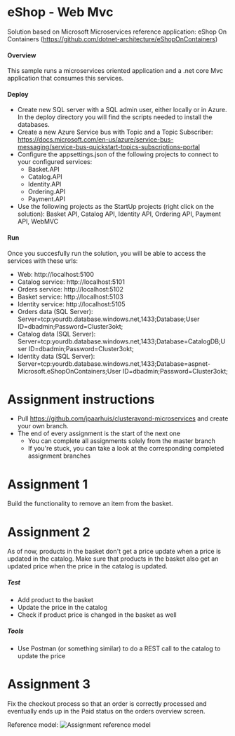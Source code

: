 # eShop - Web Mvc
Solution based on Microsoft Microservices reference application: eShop On Containers (https://github.com/dotnet-architecture/eShopOnContainers)

#### Overview
This sample runs a microservices oriented application and a .net core Mvc application that consumes this services.

#### Deploy
- Create new SQL server with a SQL admin user, either locally or in Azure. In the deploy directory you will find the scripts needed to install the databases. 
- Create a new Azure Service bus with Topic and a Topic Subscriber: https://docs.microsoft.com/en-us/azure/service-bus-messaging/service-bus-quickstart-topics-subscriptions-portal
- Configure the appsettings.json of the following projects to connect to your configured services:
  - Basket.API
  - Catalog.API
  - Identity.API
  - Ordering.API
  - Payment.API
- Use the following projects as the StartUp projects (right click on the solution): Basket API, Catalog API, Identity API, Ordering API, Payment API, WebMVC

#### Run

Once you succesfully run the solution, you will be able to access the services with these urls:
- Web: http://localhost:5100
- Catalog service: http://localhost:5101
- Orders service: http://localhost:5102
- Basket service: http://localhost:5103
- Identity service: http://localhost:5105
- Orders data (SQL Server): Server=tcp:yourdb.database.windows.net,1433;Database;User ID=dbadmin;Password=Cluster3okt;
- Catalog data (SQL Server): Server=tcp:yourdb.database.windows.net,1433;Database=CatalogDB;User ID=dbadmin;Password=Cluster3okt;
- Identity data (SQL Server): Server=tcp:yourdb.database.windows.net,1433;Database=aspnet-Microsoft.eShopOnContainers;User ID=dbadmin;Password=Cluster3okt;


# Assignment instructions
- Pull https://github.com/jpaarhuis/clusteravond-microservices and create your own branch.
- The end of every assignment is the start of the next one
  - You can complete all assignments solely from the master branch
  - If you're stuck, you can take a look at the corresponding completed assignment branches

# Assignment 1
Build the functionality to remove an item from the basket.

# Assignment 2
As of now, products in the basket don't get a price update when a price is updated in the catalog. Make sure that products in the basket also get an updated price when the price in the catalog is updated.

##### Test
- Add product to the basket
- Update the price in the catalog
- Check if product price is changed in the basket as well

##### Tools
- Use Postman (or something similar) to do a REST call to the catalog to update the price

# Assignment 3
Fix the checkout process so that an order is correctly processed and eventually ends up in the Paid status on the orders overview screen.

Reference model:
![Assignment reference model](https://i.imgur.com/CwU1ESH.png)
